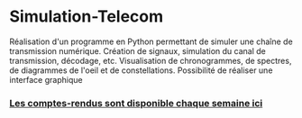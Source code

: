 # Simulation-Telecom
Réalisation d'un programme en Python permettant de simuler une chaîne de transmission numérique. Création de signaux, simulation du canal de transmission, décodage, etc. Visualisation de chronogrammes, de spectres, de diagrammes de l'oeil et de constellations. Possibilité de réaliser une interface graphique

### [Les comptes-rendus sont disponible chaque semaine ici](https://github.com/Franckyi/Simulation-Telecom/wiki/Comptes-rendus)
